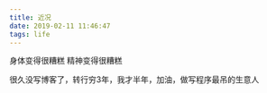```yaml
---
title: 近况
date: 2019-02-11 11:46:47
tags: life
---
```


身体变得很糟糕
精神变得很糟糕

很久没写博客了，转行穷3年，我才半年，加油，做写程序最吊的生意人
